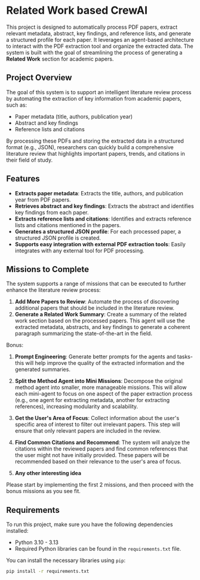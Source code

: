 # Related Work based CrewAI

This project is designed to automatically process PDF papers, extract relevant metadata, abstract, key findings, and
reference lists, and generate a structured profile for each paper. It leverages an agent-based architecture to interact
with the PDF extraction tool and organize the extracted data. The system is built with the goal of streamlining the
process of generating a **Related Work** section for academic papers.

## Project Overview

The goal of this system is to support an intelligent literature review process by automating the extraction of key
information from academic papers, such as:

- Paper metadata (title, authors, publication year)
- Abstract and key findings
- Reference lists and citations

By processing these PDFs and storing the extracted data in a structured format (e.g., JSON), researchers can quickly
build a comprehensive literature review that highlights important papers, trends, and citations in their field of study.

## Features

- **Extracts paper metadata**: Extracts the title, authors, and publication year from PDF papers.
- **Retrieves abstract and key findings**: Extracts the abstract and identifies key findings from each paper.
- **Extracts reference lists and citations**: Identifies and extracts reference lists and citations mentioned in the
  papers.
- **Generates a structured JSON profile**: For each processed paper, a structured JSON profile is created.
- **Supports easy integration with external PDF extraction tools**: Easily integrates with any external tool for PDF
  processing.

## Missions to Complete

The system supports a range of missions that can be executed to further enhance the literature review process:

1. **Add More Papers to Review**: Automate the process of discovering additional papers that should be included in the
   literature review.
2. **Generate a Related Work Summary**: Create a summary of the related work section based on the processed papers. This
   agent will use the extracted metadata, abstracts, and key findings to generate a coherent paragraph summarizing the
   state-of-the-art in the field.

Bonus:
1. **Prompt Engineering**: Generate better prompts for the agents and tasks- this will help improve the quality of the extracted information and the generated summaries.

2. **Split the Method Agent into Mini Missions**: Decompose the original method agent into smaller, more manageable
   missions. This will allow each mini-agent to focus on one aspect of the paper extraction process (e.g., one agent for
   extracting metadata, another for extracting references), increasing modularity and scalability.

3. **Get the User's Area of Focus**: Collect information about the user's specific area of interest to filter out
   irrelevant papers. This step will ensure that only relevant papers are included in the review.

4. **Find Common Citations and Recommend**: The system will analyze the citations within the reviewed papers and find
   common references that the user might not have initially provided. These papers will be recommended based on their
   relevance to the user's area of focus.
5. **Any other interesting idea**

Please start by implementing the first 2 missions, and then proceed with the bonus missions as you see fit.

## Requirements

To run this project, make sure you have the following dependencies installed:

- Python 3.10 - 3.13
- Required Python libraries can be found in the `requirements.txt` file.

You can install the necessary libraries using `pip`:

```bash
pip install -r requirements.txt

